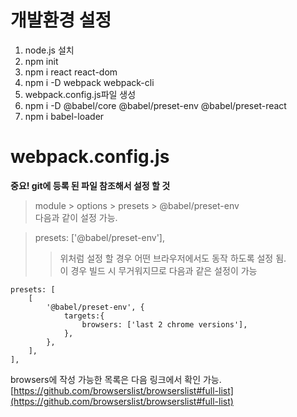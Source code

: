 # 개발환경 설정
1. node.js 설치
2. npm init
3. npm i react react-dom
4. npm i -D webpack webpack-cli
5. webpack.config.js파일 생성
6. npm i -D @babel/core @babel/preset-env @babel/preset-react
7. npm i babel-loader


# webpack.config.js 
__중요! git에 등록 된 파일 참조해서 설정 할 것__

> module > options > presets > @babel/preset-env  
다음과 같이 설정 가능.

> presets: ['@babel/preset-env'],  
>> 위처럼 설정 할 경우 어떤 브라우저에서도 동작 하도록 설정 됨.  
>> 이 경우 빌드 시 무거워지므로 다음과 같은 설정이 가능

    presets: [
        [
            '@babel/preset-env', {
                targets:{
                    browsers: ['last 2 chrome versions'],
                },
            },
        ],
    ],

browsers에 작성 가능한 목록은 다음 링크에서 확인 가능.
[https://github.com/browserslist/browserslist#full-list](https://github.com/browserslist/browserslist#full-list)
